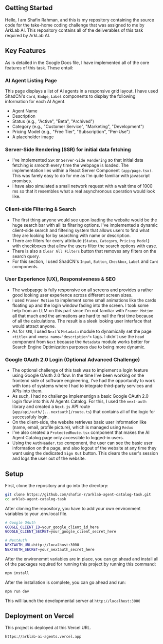 ## Getting Started

Hello, I am Shafin Rahman, and this is my repository containing the source code for the take-home coding challenge that was assigned to me by ArkLab AI. This repository contains all of the deliverables of this task required by ArkLab AI.

## Key Features

As is detailed in the Google Docs file, I have implemented all of the core features of this task. These entail:

### AI Agent Listing Page

This page displays a list of AI agents in a responsive grid layout. I have used ShadCN's `Card`, `Badge`, `Label` components to display the following information for each AI Agent.

- Agent Name
- Description
- Status (e.g., "Active", "Beta", "Archived")
- Category (e.g., "Customer Service", "Marketing", "Development")
- Pricing Model (e.g., "Free Tier", "Subscription", "Per-Use")
- A placeholder image

### Server-Side Rendering (SSR) for initial data fetching

- I've implemented `SSR` or `Server-Side Rendering` so that initial data fetching is smooth every time the webpage is loaded. The implementation lies within a React Server Component `(app/page.tsx)`. This was farely easy to do for me as I'm quite familiar with javascript promises.
- I have also simulated a small network request with a wait time of 1000 ms so that it resembles what a real asynchronous operation would look like.

### Client-side Filtering & Search

- The first thing anyone would see upon loading the website would be the huge search bar with all its filtering options. I've implemented a dynamic client-side search and filtering system that allows users to find what they are looking for by searching with name or description.
- There are filters for every attribute (`Status`, `Category`, `Pricing Model`) with checkboxes that allow the users filter the search options with ease.
- There is also a `Clear All Filters` button that removes any filters on the search query.
- For this section, I used ShadCN's `Input`, `Button`, `Checkbox`, `Label` and `Card` components.

### User Experience (UX), Responsiveness & SEO

- The webpapge is fully responsive on all screens and provides a rather good looking user experience across different screen sizes.
- I used `Framer Motion` to implement some small animations like the cards floating up and the login window fading into the screen. I took some help from an LLM on this part since I'm not familiar with `Framer Motion` all that much and the animations are hard to nail the first time because of all the calculations. The result is a sleek looking user interface that would attract anyone.
- As for `SEO`, I used `Next`'s `Metadata` module to dynamically set the page `<title>` and `<meta name="description">` tags. I didn't use the `Head` component from `Next` because the `Metadata` module works better for Search Engine Optimization purposes due to being more dynamic.

### Google OAuth 2.0 Login (Optional Advanced Challenge)

- The optional challenge of this task was to implement a login feature using Google OAuth 2.0 flow. In the time I've been working on the frontend side of software engineering, I've had the opportunity to work with tons of systems where I had to integrate third-party services and APIs into them.
- As such, I had no challenge implementign a basic Google OAuth 2.0 login flow into this AI Agents Catalog. For this, I used the `next-auth` library and created a `Next.js` API route (`app/api/auth/[...nextauth]/route.ts`) that contains all of the logic for successfuly login.
- On the client-side, the website retrieves basic user information like (name, email, profile picture), which is managed using `Redux`
- I've also created a `ProtectedRoute.tsx` component that makes the AI Agent Catalog page only accessible to logged-in users.
- Using the `AuthHeader.tsx` component, the user can see the basic user information on the page, and also logout of the website at any time they want using the dedicated `Sign Out` button. This clears the user's session and logs the user out of the website.

## Setup

First, clone the repository and go into the directory:

```bash
git clone https://github.com/shafin-r/arklab-agent-catalog-task.git
cd arklab-agent-catalog-task
```

After cloning the repository, you have to add your own environment variables to your .env.local file.

```bash
# Google OAuth
GOOGLE_CLIENT_ID=your_google_client_id_here
GOOGLE_CLIENT_SECRET=your_google_client_secret_here

# NextAuth
NEXTAUTH_URL=http://localhost:3000
NEXTAUTH_SECRET=your_nextauth_secret_here
```

After the environemnt variables are in place, you can go ahead and install all of the packages required for running this project by running this command:

```bash
npm install
```

After the installation is complete, you can go ahead and run:

```bash
npm run dev
```

This will launch the developmental server at `http://localhost:3000`

## Deployment on Vercel

This project is deployed at this Vercel URL.

```
https://arklab-ai-agents.vercel.app
```
